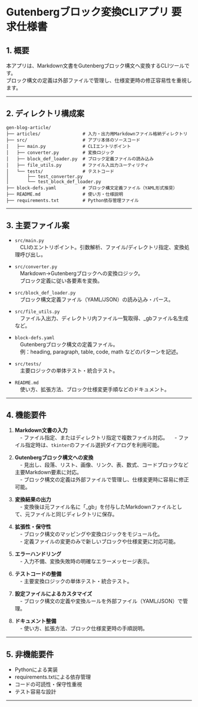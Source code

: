 # Gutenbergブロック変換CLIアプリ 要求仕様書

## 1. 概要

本アプリは、Markdown文書をGutenbergブロック構文へ変換するCLIツールです。  
ブロック構文の定義は外部ファイルで管理し、仕様変更時の修正容易性を重視します。

---

## 2. ディレクトリ構成案

```
gen-blog-article/
├── articles/                # 入力・出力用Markdownファイル格納ディレクトリ
├── src/                     # アプリ本体のソースコード
│   ├── main.py              # CLIエントリポイント
│   ├── converter.py         # 変換ロジック
│   ├── block_def_loader.py  # ブロック定義ファイルの読み込み
│   ├── file_utils.py        # ファイル入出力ユーティリティ
│   └── tests/               # テストコード
│       ├── test_converter.py
│       └── test_block_def_loader.py
├── block-defs.yaml          # ブロック構文定義ファイル（YAML形式推奨）
├── README.md                # 使い方・仕様説明
├── requirements.txt         # Python依存管理ファイル
```

---

## 3. 主要ファイル案

- `src/main.py`  
 CLIのエントリポイント。引数解析、ファイル/ディレクトリ指定、変換処理呼び出し。

- `src/converter.py`  
 Markdown→Gutenbergブロックへの変換ロジック。  
 ブロック定義に従い各要素を変換。

- `src/block_def_loader.py`  
 ブロック構文定義ファイル（YAML/JSON）の読み込み・パース。

- `src/file_utils.py`  
 ファイル入出力、ディレクトリ内ファイル一覧取得、_gbファイル名生成など。

- `block-defs.yaml`  
 Gutenbergブロック構文の定義ファイル。  
 例：heading, paragraph, table, code, math などのパターンを記述。

- `src/tests/`  
 主要ロジックの単体テスト・統合テスト。

- `README.md`  
 使い方、拡張方法、ブロック仕様変更手順などのドキュメント。

---

## 4. 機能要件

1. **Markdown文書の入力**  
 - ファイル指定、またはディレクトリ指定で複数ファイル対応。
 - ファイル指定時は、`tkinter`のファイル選択ダイアログを利用可能。

2. **Gutenbergブロック構文への変換**  
 - 見出し、段落、リスト、画像、リンク、表、数式、コードブロックなど主要Markdown要素に対応。  
 - ブロック構文の定義は外部ファイルで管理し、仕様変更時に容易に修正可能。

3. **変換結果の出力**  
 - 変換後は元ファイル名に「_gb」を付与したMarkdownファイルとして、元ファイルと同じディレクトリに保存。

4. **拡張性・保守性**  
 - ブロック構文のマッピングや変換ロジックをモジュール化。  
 - 定義ファイルの変更のみで新しいブロックや仕様変更に対応可能。

5. **エラーハンドリング**  
 - 入力不備、変換失敗時の明確なエラーメッセージ表示。

6. **テストコードの整備**  
 - 主要変換ロジックの単体テスト・統合テスト。

7. **設定ファイルによるカスタマイズ**  
 - ブロック構文の定義や変換ルールを外部ファイル（YAML/JSON）で管理。

8. **ドキュメント整備**  
 - 使い方、拡張方法、ブロック仕様変更時の手順説明。

---

## 5. 非機能要件

- Pythonによる実装
- requirements.txtによる依存管理
- コードの可読性・保守性重視
- テスト容易な設計

---
